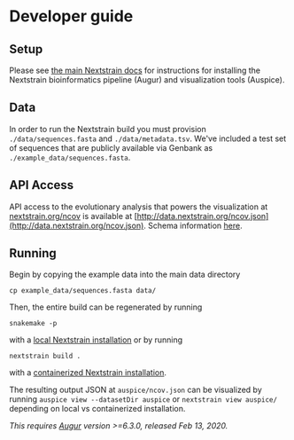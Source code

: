 # Developer guide  

## Setup  

Please see [the main Nextstrain docs](https://nextstrain.org/docs/getting-started/introduction#open-source-tools-for-the-community) for instructions for installing the Nextstrain bioinformatics pipeline (Augur) and visualization tools (Auspice).

## Data

In order to run the Nextstrain build you must provision `./data/sequences.fasta` and `./data/metadata.tsv`.
We've included a test set of sequences that are publicly available via Genbank as `./example_data/sequences.fasta`.

## API Access  

API access to the evolutionary analysis that powers the visualization at [nextstrain.org/ncov](https://nextstrain.org/ncov) is available at [http://data.nextstrain.org/ncov.json](http://data.nextstrain.org/ncov.json). Schema information [here](https://github.com/nextstrain/augur/blob/master/augur/data/schema-export-v2.json).


## Running

Begin by copying the example data into the main data directory
```
cp example_data/sequences.fasta data/
```
Then, the entire build can be regenerated by running
```
snakemake -p
```
with a [local Nextstrain installation](https://nextstrain.org/docs/getting-started/local-installation) or by running
```
nextstrain build .
```
with a [containerized Nextstrain installation](https://nextstrain.org/docs/getting-started/container-installation).

The resulting output JSON at `auspice/ncov.json` can be visualized by running `auspice view --datasetDir auspice` or `nextstrain view auspice/` depending on local vs containerized installation.

_This requires [Augur](https://github.com/nextstrain/augur) version >=6.3.0, released Feb 13, 2020._
